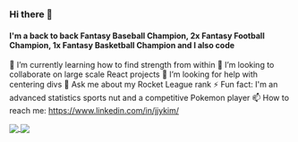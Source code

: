 ### Hi there 👋

#### I'm a back to back Fantasy Baseball Champion, 2x Fantasy Football Champion, 1x Fantasy Basketball Champion and I also code

🌱 I’m currently learning how to find strength from within
👯 I’m looking to collaborate on large scale React projects
🤔 I’m looking for help with centering divs
💬 Ask me about my Rocket League rank
⚡ Fun fact: I'm an advanced statistics sports nut and a competitive Pokemon player
📫 How to reach me: https://www.linkedin.com/in/jjykim/

<a href="https://github.com/anuraghazra/github-readme-stats">
  <img align="center" src="https://github-readme-stats.vercel.app/api?username=jaeykimmy&show_icons=true&theme=calm" />
</a>
<a href="https://github.com/anuraghazra/github-readme-stats">
  <img align="center" src="https://github-readme-stats.vercel.app/api/top-langs/?username=jaeykimmy&layout=compact&theme=calm" />
</a>



<!--
**jaeykimmy/jaeykimmy** is a ✨ _special_ ✨ repository because its `README.md` (this file) appears on your GitHub profile.

Here are some ideas to get you started:

- 🔭 I’m currently working on ...
- 🌱 I’m currently learning ...
- 👯 I’m looking to collaborate on ...
- 🤔 I’m looking for help with ...
- 💬 Ask me about ...
- 📫 How to reach me: ...
- 😄 Pronouns: ...
- ⚡ Fun fact: ...
-->
